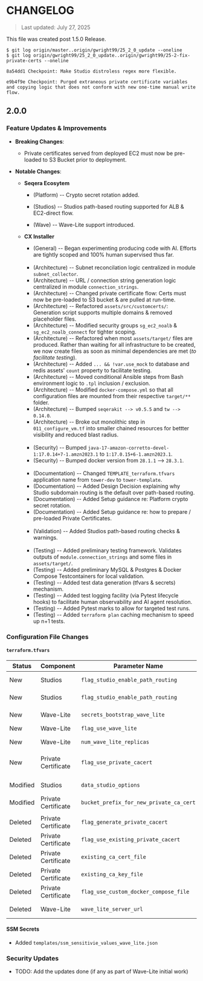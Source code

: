 # CHANGELOG
> Last updated: July 27, 2025

This file was created post 1.5.0 Release.

```
$ git log origin/master..origin/gwright99/25_2_0_update --oneline
$ git log origin/gwright99/25_2_0_update..origin/gwright99/25-2-fix-private-certs --oneline

8a54dd1 Checkpoint: Make Studio distroless regex more flexible.

e9b4f9e Checkpoint: Purged extraneous private certificate variables and copying logic that does not conform with new one-time manual write flow.
```

## 2.0.0

### Feature Updates & Improvements
- **Breaking Changes**:
    - Private certificates served from deployed EC2 must now be pre-loaded to S3 Bucket prior to deployment.

- **Notable Changes**:
    - **Seqera Ecosytem**
        - (Platform) -- Crypto secret rotation added.

        - (Studios)  -- Studios path-based routing supported for ALB & EC2-direct flow.

        - (Wave) -- Wave-Lite support introduced.


    - **CX Installer**
        - (General) -- Began experimenting producing code with AI. Efforts are tightly scoped and 100% human supervised thus far.
        <br /><br />
        - (Architecture) -- Subnet reconcilation logic centralized in module `subnet_collector`.
        - (Architecture) -- URL / connection string generation logic centralized in module `connection_strings`.
        - (Architecture) -- Changed private certificate flow: Certs must now be pre-loaded to S3 bucket & are pulled at run-time.
        - (Architecture) -- Refactored `assets/src/customcerts/`: Generation script supports multiple domains & removed placeholder files.
        - (Architecture) -- Modified security groups `sg_ec2_noalb` & `sg_ec2_noalb_connect` for tighter scoping.
        - (Architecture) -- Refactored when most `assets/target/` files are produced. Rather than waiting for all infrastructure to be created, we now create files as soon as minimal dependencies are met (_to facilitate testing_).
        - (Architecture) -- Added `... && !var.use_mock` to database and redis assets' `count` property to facilitate testing.
        - (Architecture) -- Moved conditional Ansible steps from Bash environment logic to `.tpl` inclusion / exclusion.
        - (Architecture) -- Modified `docker-compose.yml` so that all configuration files are mounted from their respective `target/**` folder.
        - (Architecture) -- Bumped `seqerakit --> v0.5.5` and `tw --> 0.14.0`.
        - (Architecture) -- Broke out monolithic step in `011_configure_vm.tf` into smaller chained resources for bettter visibility and reduced blast radius.
        <br /><br />
        - (Security) -- Bumped `java-17-amazon-corretto-devel-1:17.0.14+7-1.amzn2023.1` to `1:17.0.15+6-1.amzn2023.1`.
        - (Security) -- Bumped docker version from `28.1.1` --> `28.3.1`.
        <br /><br />
        - (Documentation) -- Changed `TEMPLATE_terraform.tfvars` application name from `tower-dev` to `tower-template`.
        - (Documentation) -- Added Design Decision explaining why Studio subdomain routing is the default over path-based routing.
        - (Documentation) -- Added Setup guidance re: Platform crypto secret rotation.
        - (Documentation) -- Added Setup guidance re: how to prepare / pre-loaded Private Certificates.
        <br /><br />
        - (Validation) -- Added Studios path-based routing checks & warnings.
        <br /><br />
        - (Testing) -- Added preliminary testing framework. Validates outputs of `module.connection_strings` and some files in `assets/target/`.
        - (Testing) -- Added preliminary MySQL & Postgres & Docker Compose Testcontainers for local validation.
        - (Testing) -- Added test data generation (tfvars & secrets) mechanism.
        - (Testing) -- Added test logging facility (via Pytest lifecycle hooks) to facilitate human observability and AI agent resolution.
        - (Testing) -- Added Pytest marks to allow for targeted test runs.
        - (Testing) -- Added `terraform plan` caching mechanism to speed up n+1 tests.


### Configuration File Changes
#### `terraform.tfvars`
| Status | Component | Parameter Name | Description |
| ------ | --------- | -------------- | ----------- |
| New | Studios | `flag_studio_enable_path_routing` | Enables/Disables Studios path-based routing. |
| New | Studios |  `flag_studio_enable_path_routing` | The URL to use rather than default subdomain approach. |
| New | Wave-Lite | `secrets_bootstrap_wave_lite` | Secrets associated with Wave-Lite configuration. |
| New | Wave-Lite | `flag_use_wave_lite` | Enables/Disables Wave-Lite. |
| New | Wave-Lite | `num_wave_lite_replicas` | Number of Wave-Lite relicas to run. |
| New | Private Certificate | `flag_use_private_cacert` | Single flag replacing `flag_generate_private_cacert` & `flag_use_existing_private_cacert` |
| | | | |
| Modified | Studios | `data_studio_options` | Removed deprecated entries. Added `0.8.4` options. |
| Modified | Private Certificate | `bucket_prefix_for_new_private_ca_cert` | Renamed to `private_cacert_bucket_prefix`. |
| | | | |
| Deleted | Private Certificate | `flag_generate_private_cacert` | Deleted in favour of unified `flag_use_private_cacert` |
| Deleted | Private Certificate | `flag_use_existing_private_cacert` | Deleted in favour of unified `flag_use_private_cacert` |
| Deleted | Private Certificate | `existing_ca_cert_file` | Deleted since not required after S3 Bucket pre-load flow change. |
| Deleted | Private Certificate | `existing_ca_key_file` | Deleted since not required after S3 Bucket pre-load flow change. |
| Deleted | Private Certificate | `flag_use_custom_docker_compose_file` | Deleted since not required after S3 Bucket pre-load flow change. |
| Deleted | Wave-Lite | `wave_lite_server_url` | The URL to use to check the Wave-Lite endpoint. |



#### SSM Secrets
- Added `templates/ssm_sensitivie_values_wave_lite.json`

### Security Updates

- TODO: Add the updates done (if any as part of Wave-Lite initial work)


